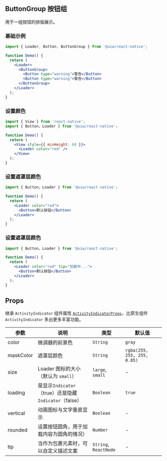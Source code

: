 ButtonGroup 按钮组
---

用于一组按钮的排版展示。

### 基础示例

<!--DemoStart--> 
```jsx
import { Loader, Button, ButtonGroup } from '@uiw/react-native';

function Demo() {
  return (
    <Loader>
      <ButtonGroup>
        <Button type="warning">警告</Button>
        <Button type="warning">警告</Button>
      </ButtonGroup>
    </Loader>
  );
}
```
<!--End-->

### 设置颜色

<!--DemoStart--> 
```jsx
import { View } from 'react-native';
import { Button，Loader } from '@uiw/react-native';

function Demo() {
  return (
    <View style={{ minHeight: 60 }}>
      <Loader color="red" />
    </View>
  );
}
```
<!--End-->

### 设置遮罩层颜色

<!--DemoStart--> 
```jsx
import { Button，Loader } from '@uiw/react-native';

function Demo() {
  return (
    <Loader color="red">
      <Button>默认按钮</Button>
    </Loader>
  );
}
```
<!--End-->

### 设置遮罩层颜色

<!--DemoStart--> 
```jsx
import { Button，Loader } from '@uiw/react-native';

function Demo() {
  return (
    <Loader color="red" tip="加载中...">
      <Button>默认按钮</Button>
    </Loader>
  );
}
```
<!--End-->


## Props

继承 `ActivityIndicator` 组件属性 [`ActivityIndicatorProps`](https://facebook.github.io/react-native/docs/activityindicator#props)，比原生组件 `ActivityIndicator` 多出更多丰富功能。

| 参数 | 说明 | 类型 | 默认值 |
|------|------|-----|------|
| color | 微调器的前景色 | `String` | `gray` |
| maskColor | 遮罩层颜色 | `String` | `rgba(255, 255, 255, 0.85)` |
| size | Loader 图标的大小（默认为 `small`） | `large`, `small` | - |
| loading | 是显示`Indicator`（true）还是隐藏`Indicator`（false） | `Boolean` | `true` |
| vertical | 动画图标与文字垂直显示 | `Boolean` | - |
| rounded | 设置按钮圆角，用于加载内容为圆角的情况） | `Number` | - |
| tip | 当作为包裹元素时，可以自定义描述文案 | `String`, `ReactNode` | - |
